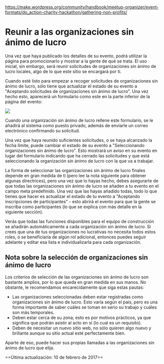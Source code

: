 https://make.wordpress.org/community/handbook/meetup-organizer/event-formats/do_action-charity-hackathon/gathering-non-profits/

# Reunir a las organizaciones sin ánimo de lucro

Una vez que haya publicado los detalles de su evento, podrá utilizar la página para promocionarlo y mostrar a la gente de qué se trata. El uso inicial, sin embargo, será reunir solicitudes de organizaciones sin ánimo de lucro locales, algo de lo que este sitio se encargará por ti.

Cuando esté listo para empezar a recoger solicitudes de organizaciones sin ánimo de lucro, sólo tiene que actualizar el estado de su evento a "Aceptando solicitudes de organizaciones sin ánimo de lucro". Una vez hecho esto, aparecerá un formulario como este en la parte inferior de la página del evento:

[![](https://make.wordpress.org/community/files/2017/02/Screen-Shot-2016-05-17-at-9.03.18-AM-300x268.png)](https://make.wordpress.org/community/files/2017/02/Screen-Shot-2016-05-17-at-9.03.18-AM.png)

Cuando una organización sin ánimo de lucro rellene este formulario, se le añadirá al sistema como puesto privado, además de enviarle un correo electrónico confirmando su solicitud.

Una vez que haya reunido suficientes solicitudes, o se haya alcanzado la fecha límite, puede cambiar el estado de su evento a "Seleccionando organizaciones sin ánimo de lucro". Esto mostrará un aviso en su evento en lugar del formulario indicando que ha cerrado las solicitudes y que está seleccionando la organización sin ánimo de lucro con la que va a trabajar.

La forma de seleccionar las organizaciones sin ánimo de lucro finales depende en gran medida de ti (pero lee la nota siguiente para obtener algunas directrices), pero una vez que lo hayas hecho, debes asegurarte de que todas las organizaciones sin ánimo de lucro se añaden a tu evento en el campo meta predefinido. Una vez que las hayas añadido todas, todo lo que tienes que hacer es actualizar el estado de tu evento a "Aceptando inscripciones de participantes" - esto abrirá el evento para que la gente se inscriba como participantes (lo que se explica con más detalle en la siguiente sección).

Verás que todas las funciones disponibles para el equipo de construcción se añadirán automáticamente a cada organización sin ánimo de lucro. Si crees que una de tus organizaciones no lucrativas no necesita todos estos roles, o se beneficiaría de algún rol adicional, entonces puedes seguir adelante y editar esa lista e individualizarla para cada organización.

## Nota sobre la selección de organizaciones sin ánimo de lucro

Los criterios de selección de las organizaciones sin ánimo de lucro son bastante amplios, por lo que queda en gran medida en sus manos. No obstante, le recomendamos encarecidamente que siga estas pautas:

- Las organizaciones seleccionadas deben estar registradas como organizaciones sin ánimo de lucro. Esto varía según el país, pero es una forma importante de saber cuáles se toman en serio su trabajo y cuáles son más temporales.
- Deben estar cerca de su zona; esto es por motivos prácticos, ya que significa que podrán asistir al acto en sí (lo cual es un requisito).
- Deben de necesitar un nuevo sitio web, no sólo quieren algo nuevo y brillante aunque su sitio actual esté perfectamente bien.

Aparte de eso, puede hacer sus propias llamadas a las organizaciones sin ánimo de lucro que elija.

==Última actualización: 10 de febrero de 2017==